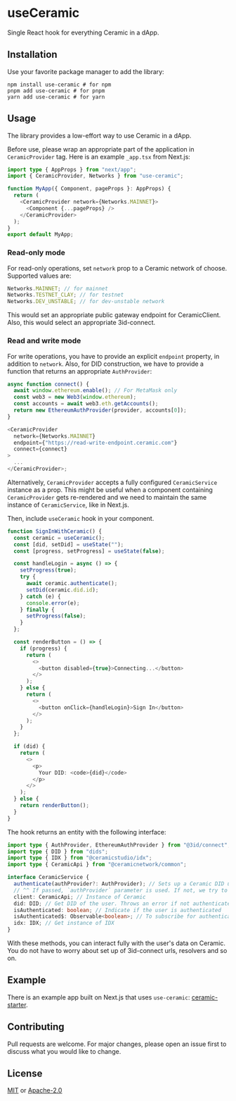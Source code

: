 # useCeramic

Single React hook for everything Ceramic in a dApp.

## Installation

Use your favorite package manager to add the library:

```shell
npm install use-ceramic # for npm
pnpm add use-ceramic # for pnpm
yarn add use-ceramic # for yarn
```

## Usage

The library provides a low-effort way to use Ceramic in a dApp.

Before use, please wrap an appropriate part of the application in `CeramicProvider` tag. Here is an example `_app.tsx` from Next.js:

```typescript jsx
import type { AppProps } from "next/app";
import { CeramicProvider, Networks } from "use-ceramic";

function MyApp({ Component, pageProps }: AppProps) {
  return (
    <CeramicProvider network={Networks.MAINNET}>
      <Component {...pageProps} />
    </CeramicProvider>
  );
}
export default MyApp;
```

### Read-only mode

For read-only operations, set `network` prop to a Ceramic network of choose. Supported values are:

```typescript
Networks.MAINNET; // for mainnet
Networks.TESTNET_CLAY; // for testnet
Networks.DEV_UNSTABLE; // for dev-unstable network
```

This would set an appropriate public gateway endpoint for CeramicClient. Also, this would select an appropriate 3id-connect.

### Read and write mode

For write operations, you have to provide an explicit `endpoint` property, in addition to `network`.
Also, for DID construction, we have to provide a function that returns an appropriate `AuthProvider`:

```typescript jsx
async function connect() {
  await window.ethereum.enable(); // For MetaMask only
  const web3 = new Web3(window.ethereum);
  const accounts = await web3.eth.getAccounts();
  return new EthereumAuthProvider(provider, accounts[0]);
}

<CeramicProvider
  network={Networks.MAINNET}
  endpoint={"https://read-write-endpoint.ceramic.com"}
  connect={connect}
>
  ...
</CeramicProvider>;
```

Alternatively, `CeramicProvider` accepts a fully configured `CeramicService` instance as a prop.
This might be useful when a component containing `CeramicProvider` gets re-rendered and we
need to maintain the same instance of `CeramicService`, like in Next.js.

Then, include `useCeramic` hook in your component.

```typescript jsx
function SignInWithCeramic() {
  const ceramic = useCeramic();
  const [did, setDid] = useState("");
  const [progress, setProgress] = useState(false);

  const handleLogin = async () => {
    setProgress(true);
    try {
      await ceramic.authenticate();
      setDid(ceramic.did.id);
    } catch (e) {
      console.error(e);
    } finally {
      setProgress(false);
    }
  };

  const renderButton = () => {
    if (progress) {
      return (
        <>
          <button disabled={true}>Connecting...</button>
        </>
      );
    } else {
      return (
        <>
          <button onClick={handleLogin}>Sign In</button>
        </>
      );
    }
  };

  if (did) {
    return (
      <>
        <p>
          Your DID: <code>{did}</code>
        </p>
      </>
    );
  } else {
    return renderButton();
  }
}
```

The hook returns an entity with the following interface:

```typescript
import type { AuthProvider, EthereumAuthProvider } from "@3id/connect";
import type { DID } from "dids";
import type { IDX } from "@ceramicstudio/idx";
import type { CeramicApi } from "@ceramicnetwork/common";

interface CeramicService {
  authenticate(authProvider?: AuthProvider); // Sets up a Ceramic DID using the authProvider; authenticates a user
  // ^^ If passed, `authProvider` parameter is used. If not, we try to acquire it from `connect` argument of `CeramicService`.
  client: CeramicApi; // Instance of Ceramic
  did: DID; // Get DID of the user. Throws an error if not authenticated yet
  isAuthenticated: boolean; // Indicate if the user is authenticated
  isAuthenticated$: Observable<boolean>; // To subscribe for authentication updates
  idx: IDX; // Get instance of IDX
}
```

With these methods, you can interact fully with the user's data on Ceramic. You do not have to worry about set up of 3id-connect urls, resolvers and so on.

## Example

There is an example app built on Next.js that uses `use-ceramic`: [ceramic-starter](https://github.com/ceramicstudio/ceramic-starter).

## Contributing

Pull requests are welcome. For major changes, please open an issue first to discuss what you would like to change.

## License

[MIT](https://choosealicense.com/licenses/mit/) or [Apache-2.0](https://choosealicense.com/licenses/apache-2.0/)
